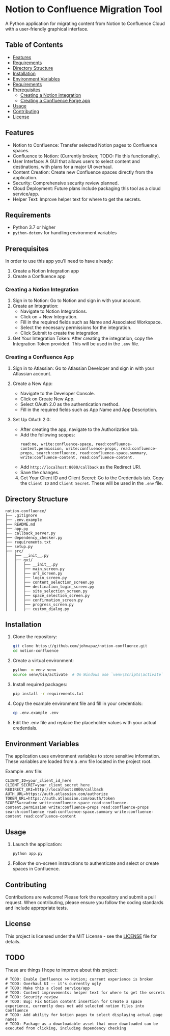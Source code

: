 # Notion to Confluence Migration Tool

A Python application for migrating content from Notion to Confluence Cloud with a user-friendly graphical interface.

## Table of Contents
- [Features](#features)
- [Requirements](#requirements)
- [Directory Structure](#directory-structure)
- [Installation](#installation)
- [Environment Variables](#environment-variables)
- [Requirements](#requirements)
- [Prerequisites](#prerequisites)
    - [Creating a Notion integration](#creating-a-notion-integration)
    - [Creating a Confluence Forge app](#creating-a-confluence-app)
- [Usage](#usage)
- [Contributing](#contributing)
- [License](#license)

## Features
- Notion to Confluence: Transfer selected Notion pages to Confluence spaces.
- Confluence to Notion: (Currently broken; TODO: Fix this functionality).
- User Interface: A GUI that allows users to select content and destinations, with plans for a major UI overhaul.
- Content Creation: Create new Confluence spaces directly from the application.
- Security: Comprehensive security review planned.
- Cloud Deployment: Future plans include packaging this tool as a cloud service/app.
- Helper Text: Improve helper text for where to get the secrets.

## Requirements
- Python 3.7 or higher
- `python-dotenv` for handling environment variables

## Prerequisites
In order to use this app you'll need to have already:
1. Create a Notion Integration app
2. Create a Confluence app

### Creating a Notion Integration
1. Sign in to Notion: Go to Notion and sign in with your account.
2. Create an Integration:
    - Navigate to Notion Integrations.
    - Click on + New Integration. 
    - Fill in the required fields such as Name and Associated Workspace.
    - Select the necessary permissions for the integration.
    - Click Submit to create the integration.
3. Get Your Integration Token: After creating the integration, copy the Integration Token provided. This will be used in the `.env` file.

### Creating a Confluence App
1. Sign in to Atlassian: Go to Atlassian Developer and sign in with your Atlassian account.
2. Create a New App: 
    - Navigate to the Developer Console.
    - Click on Create New App.
    - Select OAuth 2.0 as the authentication method.
    - Fill in the required fields such as App Name and App Description.
3. Set Up OAuth 2.0:
    - After creating the app, navigate to the Authorization tab.
    - Add the following scopes: 
        ``` 
        read:me, write:confluence-space, read:confluence-content.permission, write:confluence-props, read:confluence-props, search:confluence, read:confluence-space.summary, write:confluence-content, read:confluence-content.
        ```
    - Add `http://localhost:8000/callback` as the Redirect URI.
    - Save the changes.

    4. Get Your Client ID and Client Secret: Go to the Credentials tab. Copy the `Client ID` and `Client Secret`. These will be used in the `.env` file.

## Directory Structure
```
notion-confluence/
├── .gitignore
├── .env.example
├── README.md
├── app.py
├── callback_server.py
├── dependency_checker.py
├── requirements.txt
├── setup.py
├── src/
│   ├── __init__.py
│   ├── gui/
│   │   ├── __init__.py
│   │   ├── main_screen.py
│   │   ├── url_screen.py
│   │   ├── login_screen.py
│   │   ├── content_selection_screen.py
│   │   ├── destination_login_screen.py
│   │   ├── site_selection_screen.py
│   │   ├── space_selection_screen.py
│   │   ├── confirmation_screen.py
│   │   ├── progress_screen.py
│   │   ├── custom_dialog.py
```

## Installation
1. Clone the repository:
   ```bash
   git clone https://github.com/johnapaz/notion-confluence.git
   cd notion-confluence 
   ```
2. Create a virtual environment:
    ```bash
    python -m venv venv
    source venv/bin/activate  # On Windows use `venv\Scripts\activate`
    ```

3. Install required packages:
    ```bash
    pip install -r requirements.txt
    ```

4. Copy the example environment file and fill in your credentials:
    ```bash
    cp .env.example .env
    ```

5. Edit the .env file and replace the placeholder values with your actual credentials.

## Environment Variables
The application uses environment variables to store sensitive information. These variables are loaded from a .env file located in the project root.

Example .env file:
```
CLIENT_ID=your_client_id_here
CLIENT_SECRET=your_client_secret_here
REDIRECT_URI=http://localhost:8000/callback
AUTH_URL=https://auth.atlassian.com/authorize
TOKEN_URL=https://auth.atlassian.com/oauth/token
SCOPES=read:me write:confluence-space read:confluence-content.permission write:confluence-props read:confluence-props search:confluence read:confluence-space.summary write:confluence-content read:confluence-content
```

## Usage
1. Launch the application:
    ```bash
    python app.py
    ```

2. Follow the on-screen instructions to authenticate and select or create spaces in Confluence.

## Contributing
Contributions are welcome! Please fork the repository and submit a pull request. When contributing, please ensure you follow the coding standards and include appropriate tests.

## License
This project is licensed under the MIT License - see the [LICENSE](LICENSE) file for details.

## TODO
These are things I hope to improve about this project:

```
# TODO: Enable Confluence >> Notion; current experience is broken
# TODO: Overhaul UI -- it's currently ugly
# TODO: Make this a cloud service/app
# TODO: Content improvements: helper text for where to get the secrets
# TODO: Security review
# TODO: Bug: Fix Notion content insertion for Create a space experience, currently does not add selected notion files into Confluence
# TODO: Add ability for Notion pages to select displaying actual page names
# TODO: Package as a downloadable asset that once downloaded can be executed from clicking, including dependency checking
```

